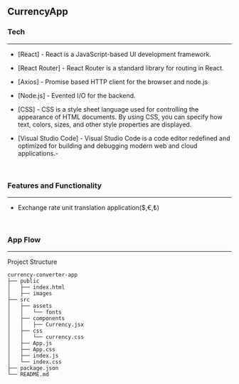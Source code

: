 ## <strong>CurrencyApp</strong><br>
### Tech
<hr>

- [React] - React is a JavaScript-based UI development framework.

- [React Router] - React Router is a standard library for routing in React.

- [Axios] - Promise based HTTP client for the browser and node.js

- [Node.js] - Evented I/O for the backend.

- [CSS] - CSS is a style sheet language used for controlling the appearance of HTML documents. By using CSS, you can specify how text, colors, sizes, and other style properties are displayed.

- [Visual Studio Code] - Visual Studio Code is a code editor redefined and optimized for building and debugging modern web and cloud applications.- 
<br>

###  Features and Functionality
<hr>

- Exchange rate unit translation application($,€,₺)
<br>

###  App Flow
<hr>
Project Structure

```
currency-converter-app
├── public
│   ├── index.html
│   ├── images
├── src
│   ├── assets
│   │   └── fonts
│   ├── components
│   │   ├── Currency.jsx
│   ├── css
│   │   └── currency.css
│   ├── App.js
│   ├── App.css
│   ├── index.js
│   └── index.css
├── package.json
└── README.md

